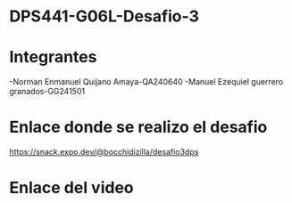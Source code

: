 # DPS441-G06L-Desafio-3
# Integrantes 

-Norman Enmanuel Quijano Amaya-QA240640
-Manuel Ezequiel guerrero granados-GG241501

# Enlace donde se realizo el desafio
https://snack.expo.dev/@bocchidizilla/desafio3dps

# Enlace del video
